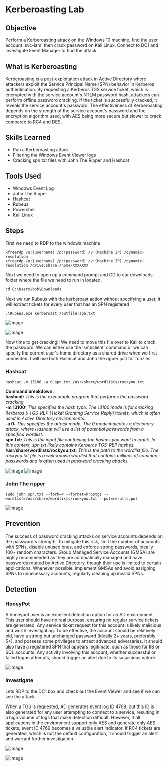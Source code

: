 # Kerberoasting Lab

## Objective

Perform a Kerberoasting attack on the Windows 10 machine, find the user account 'svc-iam' then crack password on Kali Linux.
Connect to DC1 and investigate Event Manager to find the attack. 

## What is Kerberoasting

Kerberoasting is a post-exploitation attack in Active Directory where attackers exploit the Service Principal Name (SPN) behavior in Kerberos authentication. By requesting a Kerberos TGS service ticket, which is encrypted with the service account's NTLM password hash, attackers can perform offline password cracking. If the ticket is successfully cracked, it reveals the service account's password. The effectiveness of Kerberoasting depends on the strength of the service account's password and the encryption algorithm used, with AES being more secure but slower to crack compared to RC4 and DES.

## Skills Learned
- Run a Kerberoasting attack
- Filtering the Windows Event Viewer logs
- Cracking spn.txt files with John The Ripper and Hashcat

## Tools Used
- Windows Event Log
- John The Ripper
- Hashcat
- Rubeus
- Powershell
- Kali Linux

## Steps

First we need to RDP to the windows machine

```
xfreerdp /u:(username) /p:(password) /v:(Machine IP) /dynamic-resolution
xfreerdp /u:(username) /p:(password) /v:(Machine IP) /dynamic-resolution /drive:share,/home/XXXXXXX
```

Next we need to open up a command prompt and CD to our downloads folder where the file we need to run in located.

```
cd C:\Users\bob\Downloads
```

Next we run Rubeus with the kerberoast action without specifying a user, it will extract tickets for every user that has an SPN registered

```
.\Rubeus.exe kerberoast /outfile:spn.txt
```

![image](https://github.com/Matt4llan/Attack-Defense/assets/156334555/0fb964be-9b69-4f53-9647-f782f6ff7ca6)

![image](https://github.com/Matt4llan/Attack-Defense/assets/156334555/242e4811-2275-4811-9368-9e803666e11c)

Now time to get cracking!! We need to move this file over to Kali to crack the password. We can either use the 'smbclient' command or we can specify the current user's home directory as a shared drive when we first connected.
I will use both Hashcat and John the ripper just for funzies.

### Hashcat

```
hashcat -m 13100 -a 0 spn.txt /usr/share/wordlists/rockyou.txt
```

__Command breakdown:__
__<br>hashcat:__   _This is the executable program that performs the password cracking._
__<br>-m 13100:__   _This specifies the hash type. The 13100 mode is for cracking Kerberos 5 TGS-REP (Ticket Granting Service Reply) tickets, which is often used in Active Directory environments._
__<br>-a 0:__   _This specifies the attack mode. The 0 mode indicates a dictionary attack, where Hashcat will use a list of potential passwords from a specified wordlist._
__<br>spn.txt:__   _This is the input file containing the hashes you want to crack. In this context, spn.txt likely contains Kerberos TGS-REP hashes._
__<br>/usr/share/wordlists/rockyou.txt:__   _This is the path to the wordlist file. The rockyou.txt file is a well-known wordlist that contains millions of common passwords and is often used in password cracking attacks._



![image](https://github.com/Matt4llan/HackTheBox-Kerberoasting/assets/156334555/e3079a53-f861-48d5-b76e-e24c2b76edae)
![image](https://github.com/Matt4llan/HackTheBox-Kerberoasting/assets/156334555/b442e61d-45e8-4bbe-a6ce-564923fe32d5)


### John The ripper

```
sudo john spn.txt --fork=4 --format=krb5tgs --wordlist=/usr/share/wordlists/rockyou.txt --pot=results.pot
```

![image](https://github.com/Matt4llan/HackTheBox-Kerberoasting/assets/156334555/a11d021f-4190-43cd-91aa-b85a2af71b46)

## Prevention

The success of password cracking attacks on service accounts depends on the password's strength. To mitigate this risk, limit the number of accounts with SPNs, disable unused ones, and enforce strong passwords, ideally 100+ random characters. Group Managed Service Accounts (GMSA) are highly recommended as they are automatically managed and have passwords rotated by Active Directory, though their use is limited to certain applications. Whenever possible, implement GMSAs and avoid assigning SPNs to unnecessary accounts, regularly cleaning up invalid SPNs.

## Detection

### HoneyPot

A honeypot user is an excellent detection option for an AD environment. This user should have no real purpose, ensuring no regular service tickets are generated. Any service ticket request for this account is likely malicious and worth investigating. To be effective, the account should be relatively old, have a strong but unchanged password (ideally 2+ years, preferably 5+), and possess some privileges to attract advanced adversaries. It should also have a registered SPN that appears legitimate, such as those for IIS or SQL accounts. Any activity involving this account, whether successful or failed logon attempts, should trigger an alert due to its suspicious nature.

![image](https://github.com/Matt4llan/Attack-Defense/assets/156334555/cfaa4ad1-6a92-45bd-ad4a-2a55028acc73)


### Investigate

Lets RDP to the DC1 box and check out the Event Viewer and see if we can see the attack.

When a TGS is requested, AD generates event log ID 4769, but this ID is also generated for any user attempting to connect to a service, resulting in a high volume of logs that make detection difficult. However, if all applications in the environment support only AES and generate only AES tickets, event ID 4769 becomes a valuable alert indicator. If RC4 tickets are generated, which is not the default configuration, it should trigger an alert and warrant further investigation.

![image](https://github.com/Matt4llan/Attack-Defense/assets/156334555/f85ef293-fe1d-4ad5-b0bd-6fc556e4a9d2)

![image](https://github.com/Matt4llan/Attack-Defense/assets/156334555/49875951-1476-4afd-8137-9c1d7031428d)




